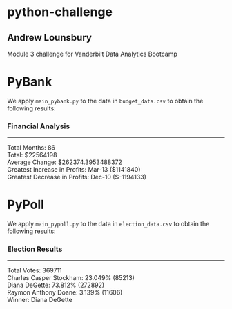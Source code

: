 # python-challenge
## Andrew Lounsbury
Module 3 challenge for Vanderbilt Data Analytics Bootcamp
# PyBank
We apply `main_pybank.py` to the data in `budget_data.csv` to obtain the following results: 
### Financial Analysis
-----------------------------------
Total Months: 86 \
Total: $22564198 \
Average Change: \$262374.3953488372 \
Greatest Increase in Profits: Mar-13 (\$1141840) \
Greatest Decrease in Profits: Dec-10 (\$-1194133)
# PyPoll
We apply `main_pypoll.py` to the data in `election_data.csv` to obtain the following results: 
### Election Results
--------------------------
Total Votes: 369711 \
Charles Casper Stockham: 23.049% (85213) \
Diana DeGette: 73.812% (272892) \
Raymon Anthony Doane: 3.139% (11606) \
Winner: Diana DeGette